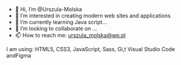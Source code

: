 - 👋 Hi, I’m @Urszula-Molska
- 👀 I’m interested in creating modern web sites and applications
- 🌱 I’m currently learning Java script...
- 💞️ I’m looking to collaborate on ...
- 📫 How to reach me: urszula_molska@wp.pl

I am using:
HTML5, CSS3, JavaScript, Sass, Gi,t Visual Studio Code andFigma


<!---
Urszula-Molska/Urszula-Molska is a ✨ special ✨ repository because its `README.md` (this file) appears on your GitHub profile.
You can click the Preview link to take a look at your changes.
--->
